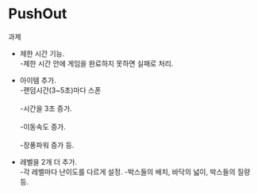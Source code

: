# PushOut

과제

  - 제한 시간 기능.
	<br>-제한 시간 안에 게임을 완료하지 못하면 실패로 처리.</br>

  - 아이템 추가.
	<br>-랜덤시간(3~5초)마다 스폰</br>
		<br>-시간을 3초 증가.</br>
		<br>-이동속도 증가.</br>
		<br>-장풍파워 증가 등.</br>

  - 레벨을 2개 더 추가.    
    	-각 레벨마다 난이도를 다르게 설정.
	-박스들의 배치, 바닥의 넓이, 박스들의 질량등.
